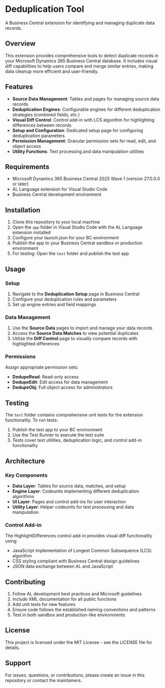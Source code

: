 # Deduplication Tool

A Business Central extension for identifying and managing duplicate data records.

## Overview

This extension provides comprehensive tools to detect duplicate records in your Microsoft Dynamics 365 Business Central database. It includes visual diff capabilities to help users compare and merge similar entries, making data cleanup more efficient and user-friendly.

## Features

- **Source Data Management**: Tables and pages for managing source data records
- **Deduplication Engines**: Configurable engines for different deduplication strategies (combined fields, etc.)
- **Visual Diff Control**: Control add-in with LCS algorithm for highlighting differences between records
- **Setup and Configuration**: Dedicated setup page for configuring deduplication parameters
- **Permission Management**: Granular permission sets for read, edit, and object access
- **Utility Functions**: Text processing and data manipulation utilities

## Requirements

- Microsoft Dynamics 365 Business Central 2025 Wave 1 (version 27.0.0.0 or later)
- AL Language extension for Visual Studio Code
- Business Central development environment

## Installation

1. Clone this repository to your local machine
2. Open the `app` folder in Visual Studio Code with the AL Language extension installed
3. Configure your launch.json for your BC environment
4. Publish the app to your Business Central sandbox or production environment
5. For testing: Open the `test` folder and publish the test app

## Usage

### Setup

1. Navigate to the **Deduplication Setup** page in Business Central
2. Configure your deduplication rules and parameters
3. Set up engine entries and field mappings

### Data Management

1. Use the **Source Data** pages to import and manage your data records
2. Access the **Source Data Matches** to view potential duplicates
3. Utilize the **Diff Control** page to visually compare records with highlighted differences

### Permissions

Assign appropriate permission sets:

- **DedupeRead**: Read-only access
- **DedupeEdit**: Edit access for data management
- **DedupeObj**: Full object access for administrators

## Testing

The `test` folder contains comprehensive unit tests for the extension functionality. To run tests:

1. Publish the test app to your BC environment
2. Use the Test Runner to execute the test suite
3. Tests cover text utilities, deduplication logic, and control add-in functionality

## Architecture

### Key Components

- **Data Layer**: Tables for source data, matches, and setup
- **Engine Layer**: Codeunits implementing different deduplication algorithms
- **UI Layer**: Pages and control add-ins for user interaction
- **Utility Layer**: Helper codeunits for text processing and data manipulation

### Control Add-in

The HighlightDifferences control add-in provides visual diff functionality using:

- JavaScript implementation of Longest Common Subsequence (LCS) algorithm
- CSS styling compliant with Business Central design guidelines
- JSON data exchange between AL and JavaScript

## Contributing

1. Follow AL development best practices and Microsoft guidelines
2. Include XML documentation for all public functions
3. Add unit tests for new features
4. Ensure code follows the established naming conventions and patterns
5. Test in both sandbox and production-like environments

## License

This project is licensed under the MIT License - see the LICENSE file for details.

## Support

For issues, questions, or contributions, please create an issue in this repository or contact the maintainers.
